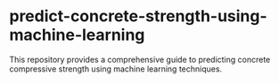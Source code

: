 # predict-concrete-strength-using-machine-learning
This repository provides a comprehensive guide to predicting concrete compressive strength using machine learning techniques.
